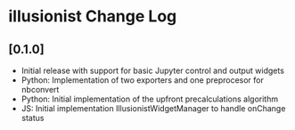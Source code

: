 # illusionist Change Log

## [0.1.0]

- Initial release with support for basic Jupyter control and output widgets
- Python: Implementation of two exporters and one preprocesor for nbconvert
- Python: Initial implementation of the upfront precalculations algorithm
- JS: Initial implementation IllusionistWidgetManager to handle onChange status

